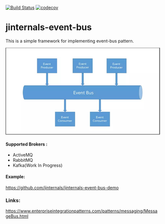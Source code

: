 [![Build Status](https://travis-ci.org/jinternals/jinternals-event-bus.svg?branch=master)](https://travis-ci.org/jinternals/jinternals-event-bus)
[![codecov](https://codecov.io/gh/jinternals/jinternals-event-bus/branch/master/graph/badge.svg)](https://codecov.io/gh/jinternals/jinternals-event-bus)
# jinternals-event-bus

This is a simple framework for implementing event-bus pattern.

![alt Event Bus](./images/event-bus.jpg)


#### Supported Brokers :
 
* ActiveMQ
* RabbitMQ
* Kafka(Work In Progress)

#### Example: 

https://github.com/jinternals/jinternals-event-bus-demo

### Links:

https://www.enterpriseintegrationpatterns.com/patterns/messaging/MessageBus.html <br>
